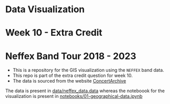 # Data Visualization

# Week 10 - Extra Credit

# Neffex Band Tour 2018 - 2023

* This is a repository for the GIS visualization using the `NEFFEX` band data.
* This repo is part of the extra credit question for week 10.
* The data is sourced from the website [ConcertArchive](https://www.concertarchives.org/bands/neffex?page=1#concert-table)

The data is present in [data/neffex_data.data](data/neffex_data.data) whereas the noteboook for the visualization is present in [notebooks/01-geographical-data.ipynb](notebooks/01-geographical-data.ipynb)